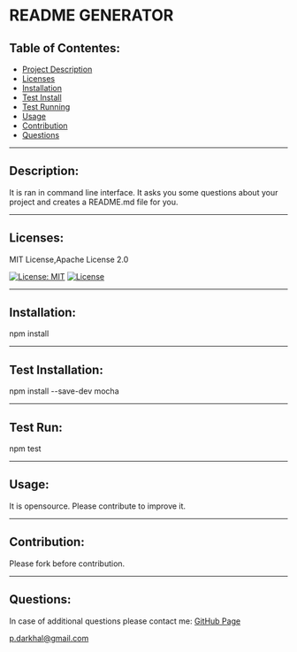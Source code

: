 # README GENERATOR

  ## Table of Contentes:
  - [Project Description](#Description)
  - [Licenses](#Licenses)
  - [Installation](#Installation)
  - [Test Install](#Test-Installation)
  - [Test Running](#Test-Run)
  - [Usage](#Usage)
  - [Contribution](#Contribution)
  - [Questions](#Questions)

  ---

  ## Description:
  It is ran in command line interface. It asks you some questions about your project and creates a README.md file for you.

  ---

  ## Licenses:
  MIT License,Apache License 2.0
  
[![License: MIT](https://img.shields.io/badge/License-MIT-yellow.svg)](https://opensource.org/licenses/MIT)
[![License](https://img.shields.io/badge/License-Apache%202.0-blue.svg)](https://opensource.org/licenses/Apache-2.0)


  ---

  ## Installation:
  npm install

  ---

  ## Test Installation:
  npm install --save-dev mocha

  ---

  ## Test Run:
  npm test

  ---

  ## Usage:
  It is opensource. Please contribute to improve it.

  ---

  ## Contribution:
  Please fork before contribution.

  ---

  ## Questions:
  In case of additional questions please contact me:
  [GitHub Page](https://www.github.com/ParisaDarkhal)
  
  p.darkhal@gmail.com


